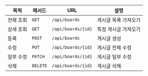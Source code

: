 |목적|메서드|URL|설명|
|---|---|---|---|
|전체 조회|`GET`|`/api/boards`|게시글 목록 가져오기|
|상세 조회|`GET`|`/api/boards/{id}`|특정 게시글 가져오기|
|등록|`POST`|`/api/boards`|게시글 생성|
|수정|`PUT`|`/api/boards/{id}`|게시글 전체 수정|
|일부 수정|`PATCH`|`/api/boards/{id}`|게시글 일부 수정|
|삭제|`DELETE`|`/api/boards/{id}`|게시글 삭제|
